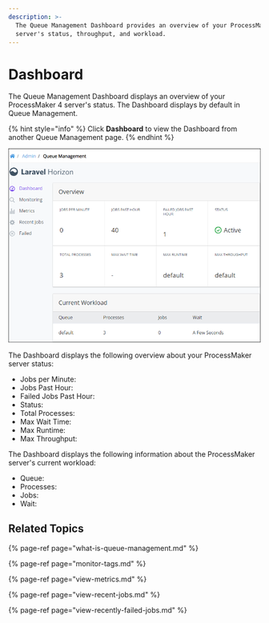 ```yaml
---
description: >-
  The Queue Management Dashboard provides an overview of your ProcessMaker 4
  server's status, throughput, and workload.
---
```


# Dashboard

The Queue Management Dashboard displays an overview of your ProcessMaker 4 server's status. The Dashboard displays by default in Queue Management.

{% hint style="info" %}
Click **Dashboard** to view the Dashboard from another Queue Management page.
{% endhint %}

![Queue Management Dashboard](../../.gitbook/assets/laravel-horizon-queue-management-dashboard-overview-admin.png)

The Dashboard displays the following overview about your ProcessMaker server status:

* Jobs per Minute: 
* Jobs Past Hour: 
* Failed Jobs Past Hour: 
* Status: 
* Total Processes: 
* Max Wait Time: 
* Max Runtime: 
* Max Throughput: 

The Dashboard displays the following information about the ProcessMaker server's current workload:

* Queue: 
* Processes: 
* Jobs: 
* Wait: 

## Related Topics

{% page-ref page="what-is-queue-management.md" %}

{% page-ref page="monitor-tags.md" %}

{% page-ref page="view-metrics.md" %}

{% page-ref page="view-recent-jobs.md" %}

{% page-ref page="view-recently-failed-jobs.md" %}

